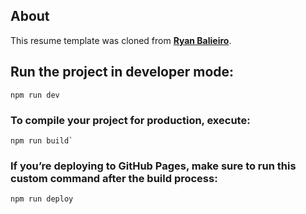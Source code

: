 ## About

This resume template was cloned from **[Ryan Balieiro](https://ryanbalieiro.com/)**.

## Run the project in developer mode:

```
npm run dev
```

### To compile your project for production, execute:
```
npm run build`
```

### If you’re deploying to GitHub Pages, make sure to run this custom command after the build process:
```
npm run deploy
```

